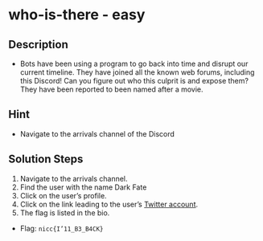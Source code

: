 # who-is-there - easy

## Description
* Bots have been using a program to go back into time and disrupt our current timeline. They have joined all the known web forums, including this Discord!
Can you figure out who this culprit is and expose them? They have been reported to been named after a movie.

## Hint
* Navigate to the arrivals channel of the Discord

## Solution Steps
1.	Navigate to the arrivals channel.
2.	Find the user with the name Dark Fate
3.	Click on the user’s profile.
4.	Click on the link leading to the user’s [Twitter account](https://twitter.com/D4rk_F4t3).
5.	The flag is listed in the bio.

* Flag: `nicc{I’11_B3_B4CK}`
